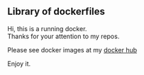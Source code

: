 ## Library of dockerfiles

Hi, this is a running docker.  
Thanks for your attention to my repos.

Please see docker images at my [docker hub](https://hub.docker.com/r/emitting/)

Enjoy it.
